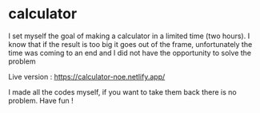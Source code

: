 # calculator
I set myself the goal of making a calculator in a limited time (two hours). I know that if the result is too big it goes out of the frame, unfortunately the time was coming to an end and I did not have the opportunity to solve the problem

Live version : https://calculator-noe.netlify.app/

I made all the codes myself, if you want to take them back there is no problem. Have fun !
